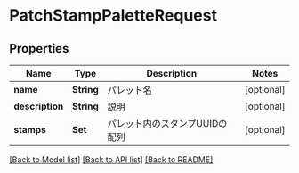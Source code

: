 # PatchStampPaletteRequest

## Properties
Name | Type | Description | Notes
------------ | ------------- | ------------- | -------------
**name** | **String** | パレット名 | [optional] 
**description** | **String** | 説明 | [optional] 
**stamps** | **Set<UUID>** | パレット内のスタンプUUIDの配列 | [optional] 

[[Back to Model list]](../README.md#documentation-for-models) [[Back to API list]](../README.md#documentation-for-api-endpoints) [[Back to README]](../README.md)



